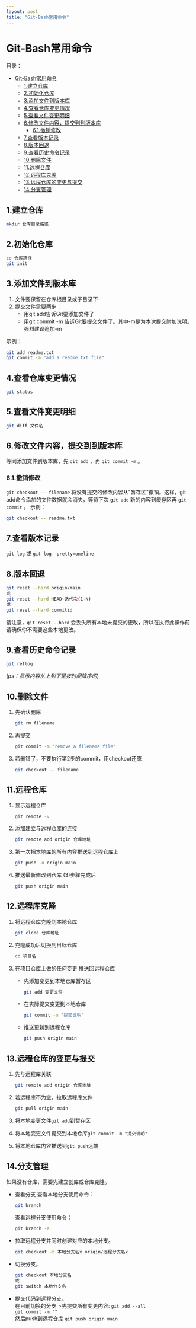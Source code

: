 ```yaml
---
layout: post
title: "Git-Bash常用命令"
---
```


# Git-Bash常用命令

目录：
- [Git-Bash常用命令](#git-bash常用命令)
  - [1.建立仓库](#1建立仓库)
  - [2.初始化仓库](#2初始化仓库)
  - [3.添加文件到版本库](#3添加文件到版本库)
  - [4.查看仓库变更情况](#4查看仓库变更情况)
  - [5.查看文件变更明细](#5查看文件变更明细)
  - [6.修改文件内容，提交到到版本库](#6修改文件内容提交到到版本库)
    - [6.1.撤销修改](#61撤销修改)
  - [7.查看版本记录](#7查看版本记录)
  - [8.版本回退](#8版本回退)
  - [9.查看历史命令记录](#9查看历史命令记录)
  - [10.删除文件](#10删除文件)
  - [11.远程仓库](#11远程仓库)
  - [12.远程库克隆](#12远程库克隆)
  - [13.远程仓库的变更与提交](#13远程仓库的变更与提交)
  - [14.分支管理](#14分支管理)

## 1.建立仓库
```Bash
mkdir 仓库目录路径
```

## 2.初始化仓库
```Bash
cd 仓库路径
git init
```

## 3.添加文件到版本库
1. 文件要保留在仓库根目录或子目录下  
2. 提交文件需要两步：  
   - 用git add告诉Git要添加文件了
   - 用git commit -m 告诉Git要提交文件了。其中-m是为本次提交附加说明。强烈建议追加-m
	
示例：

```Bash
git add readme.txt
git commit -m "add a readme.txt file"
```
	
## 4.查看仓库变更情况

```Bash
git status
```

## 5.查看文件变更明细

```Bash
git diff 文件名
```

## 6.修改文件内容，提交到到版本库
等同添加文件到版本库，先  `git add`  ，再  `git commit -m`  。
### 6.1.撤销修改

`git checkout -- filename`  将没有提交的修改内容从"暂存区"撤销。这样，git add命令添加的文件数据就会消失，等待下次  `git add`  新的内容到缓存区再  `git commit`  。
示例：

```Bash
git checkout -- readme.txt
```

## 7.查看版本记录

`git log`  或  `git log -pretty=oneline`  

## 8.版本回退

```Bash
git reset --hard origin/main
或
git reset --hard HEAD~迭代次(1-N)
或
git reset --hard commitid
```

请注意，`git reset --hard` 会丢失所有本地未提交的更改，所以在执行此操作前请确保你不需要这些本地更改。

## 9.查看历史命令记录

```Bash
git reflog
```

(*ps：显示内容从上到下是按时间降序的*)
	
## 10.删除文件

1. 先确认删除 
    
    ```Bash
    git rm filename
    ```
    
2. 再提交  
   
    ```Bash
    git commit -m "remove a filename file"
    ```
    
3. 若删错了，不要执行第2步的commit，用checkout还原
    
    ```Bash
    git checkout -- filename
    ```
	
## 11.远程仓库
1. 显示远程仓库  
    
    ```Bash
    git remote -v
    ```
    
2. 添加建立与远程仓库的连接  
    
    ```Bash
    git remote add origin 仓库地址
    ```
    
3. 第一次把本地库的所有内容推送到远程仓库上  
    
    ```Bash
    git push -u origin main
    ```
    
4. 推送最新修改到仓库 (3)步骤完成后  
    
    ```Bash
    git push origin main
    ```
    

## 12.远程库克隆
1. 将远程仓库克隆到本地仓库  
   
    ```Bash
    git clone 仓库地址
    ```
    
2. 克隆成功后切换到目标仓库  
    
    ```Bash
    cd 项目名
    ```
    
3. 在项目仓库上做的任何变更 推送回远程仓库
   - 先添加变更到本地仓库暂存区  
        ```Bash
        git add 变更文件
        ```
   - 在实际提交变更到本地仓库  
        ```Bash
        git commit -m "提交说明"
        ```
   - 推送更新到远程仓库  
        ```Bash
        git push origin main
        ```
			
## 13.远程仓库的变更与提交
1. 先与远程库关联  
    ```Bash
    git remote add origin 仓库地址
    ```
2. 若远程库不为空，拉取远程库文件  
    ```Bash
    git pull origin main
    ```

3. 将本地变更文件`git add`到暂存区
4. 将本地变更文件提交到本地仓库`git commit -m "提交说明"`
5. 将本地仓库内容推送到`git push`远端
		
## 14.分支管理

如果没有仓库，需要先建立创库或仓库克隆。

- 查看分支
  查看本地分支使用命令：  

  ```Bash
  git branch 
  ```
  
  查看远程分支使用命令：
  
  ```Bash
  git branch -a
  ```

- 拉取远程分支并同时创建对应的本地分支。  
  
    ```Bash
    git checkout -b 本地分支名x origin/远程分支名x 
    ```
    
- 切换分支。  
   ```Bash
   git checkout 本地分支名
   或
   git switch 本地分支名
   ```
- 提交代码到远程分支。  
  在目前切换的分支下先提交所有变更内容:
  `git add --all`  
  `git commit -m ""`  
  然后push到远程仓库
  `git push origin main`
